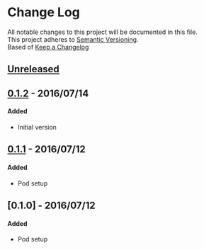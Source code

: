 # Change Log
All notable changes to this project will be documented in this file.  
This project adheres to [Semantic Versioning](http://semver.org/).  
Based of [Keep a Changelog](http://keepachangelog.com)

## [Unreleased]

[//]: # (Added)
[//]: # (Changed)
[//]: # (Deprecated)
[//]: # (Removed)
[//]: # (Fixed)
[//]: # (Security)

## [0.1.2] - 2016/07/14

#### Added
- Initial version

## [0.1.1] - 2016/07/12

#### Added
- Pod setup

## [0.1.0] - 2016/07/12

#### Added
- Pod setup

[Unreleased]: https://github.com/negebauer/UCSiding/compare/0.1.2...dev
[0.1.2]: https://github.com/negebauer/UCSiding/compare/0.1.1...0.1.2
[0.1.1]: https://github.com/negebauer/UCSiding/compare/0.1.0...0.1.1